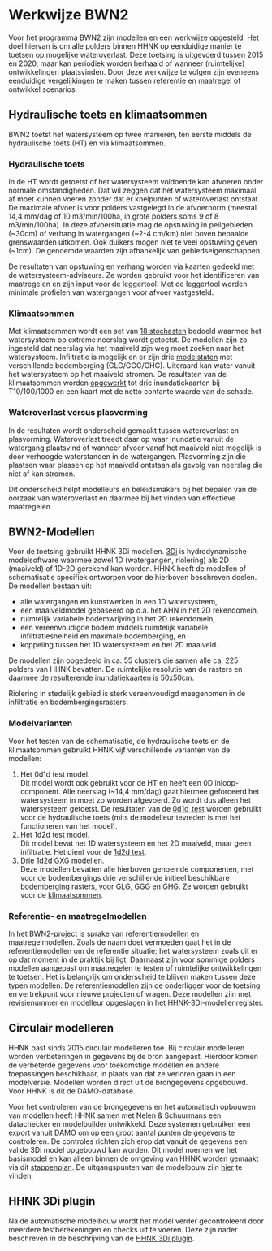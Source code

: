 # **Werkwijze BWN2**
Voor het programma BWN2 zijn modellen en een werkwijze opgesteld. Het doel hiervan is om alle polders binnen HHNK op eenduidige manier te toetsen op mogelijke wateroverlast. Deze toetsing is uitgevoerd tussen 2015 en 2020, maar kan periodiek worden herhaald of wanneer (ruimtelijke) ontwikkelingen plaatsvinden. Door deze werkwijze te volgen zijn eveneens eenduidige vergelijkingen te maken tussen referentie en maatregel of ontwikkel scenarios. 

## **Hydraulische toets en klimaatsommen**
BWN2 toetst het watersysteem op twee manieren, ten eerste middels de hydraulische toets (HT) en via klimaatsommen.

### Hydraulische toets
In de HT wordt getoetst of het watersysteem voldoende kan afvoeren onder normale omstandigheden. Dat wil zeggen dat het watersysteem maximaal af moet kunnen voeren zonder dat er knelpunten of wateroverlast ontstaat. De maximale afvoer is voor polders vastgelegd in de afvoernorm (meestal 14,4 mm/dag of 10 m3/min/100ha, in grote polders soms 9 of 8 m3/min/100ha). In deze afvoersituatie mag de opstuwing in peilgebieden (~30cm) of verhang in watergangen (~2-4 cm/km) niet boven bepaalde grenswaarden uitkomen. Ook duikers mogen niet te veel opstuwing geven (~1cm). De genoemde waarden zijn afhankelijk van gebiedseigenschappen. 

De resultaten van opstuwing en verhang worden via kaarten gedeeld met de watersysteem-adviseurs. Ze worden gebruikt voor het identificeren van maatregelen en zijn  input voor de leggertool. Met de leggertool worden minimale profielen van watergangen voor afvoer vastgesteld.

### Klimaatsommen
Met klimaatsommen wordt een set van [18 stochasten](..\3_achtergronden_en_uitgangspunten\g_achtergrond_klimaatsommen\1_achtergrond_klimaatsommen.md) bedoeld waarmee het watersysteem op extreme neerslag wordt getoetst. De modellen zijn zo ingesteld dat neerslag via het maaiveld zijn weg moet zoeken naar het watersysteem. Infiltratie is mogelijk en er zijn drie [modelstaten](..\4_gebruik_plugin\d_modelstaat_aanpassen.md) met verschillende bodemberging (GLG/GGG/GHG). Uiteraard kan water vanuit het watersysteem op het maaiveld stromen. De resultaten van de klimaatsommen worden [opgewerkt](..\4_gebruik_plugin\j_werkwijze_klimaatsommen.md) tot drie inundatiekaarten bij T10/100/1000 en een kaart met de netto contante waarde van de schade.

### Wateroverlast versus plasvorming
In de resultaten wordt onderscheid gemaakt tussen wateroverlast en plasvorming. Wateroverlast treedt daar op waar inundatie vanuit de watergang plaatsvind of wanneer afvoer vanaf het maaiveld niet mogelijk is door verhoogde waterstanden in de watergangen. Plasvorming zijn die plaatsen waar plassen op het maaiveld ontstaan als gevolg van neerslag die niet af kan stromen.

Dit onderscheid helpt modelleurs en beleidsmakers bij het bepalen van de oorzaak van wateroverlast en daarmee bij het vinden van effectieve maatregelen.

## **BWN2-Modellen**
Voor de toetsing gebruikt HHNK 3Di modellen. [3Di](https://3diwatermanagement.com/) is hydrodynamische modelsoftware waarmee zowel 1D (watergangen, riolering) als 2D (maaiveld) of 1D-2D gerekend kan worden. HHNK heeft de modellen of schematisatie specifiek ontworpen voor de hierboven beschreven doelen. De modellen bestaan uit:
* alle watergangen en kunstwerken in een 1D watersysteem,
* een maaiveldmodel gebaseerd op o.a. het AHN in het 2D rekendomein,
* ruimtelijk variabele bodemwrijving in het 2D rekendomein, 
* een vereenvoudigde bodem middels ruimtelijk variabele infiltratiesnelheid en maximale bodemberging, en
* koppeling tussen het 1D watersysteem en het 2D maaiveld.

De modellen zijn opgedeeld in ca. 55 clusters die samen alle ca. 225 polders van HHNK bevatten. De ruimtelijke resolutie van de rasters en daarmee de resulterende inundatiekaarten is 50x50cm.  

Riolering in stedelijk gebied is sterk vereenvoudigd meegenomen in de infiltratie en bodembergingsrasters.

### Modelvarianten
Voor het testen van de schematisatie, de hydraulische toets en de klimaatsommen gebruikt HHNK vijf verschillende varianten van de modellen:
1. Het 0d1d test model. <br>
    Dit model wordt ook gebruikt voor de HT en heeft een 0D inloop-component. Alle neerslag (~14,4 mm/dag) gaat hiermee geforceerd het watersysteem in moet zo worden afgevoerd. Zo wordt dus alleen het watersysteem getoetst. De resultaten van de [0d1d_test](../4_gebruik_plugin/g_0d1d_test.md) worden gebruikt voor de hydraulische toets (mits de modelleur tevreden is met het functioneren van het model). 
2. Het 1d2d test model.<br>
    Dit model bevat het 1D watersysteem en het 2D maaiveld, maar geen infiltratie. Het dient  voor de [1d2d test](../4_gebruik_plugin/i_1d2d_test.md).
3. Drie 1d2d GXG modellen.<br>
    Deze modellen bevatten alle hierboven genoemde componenten, met voor de bodembergings drie verschillende initieel beschikbare [bodemberging](../3_achtergronden_en_uitgangspunten/e_onderliggende_rasterdata/1_onderliggende_rasterdata#rasterkaart-bodemberging) rasters, voor GLG, GGG en GHG. Ze worden gebruikt voor de [klimaatsommen](#klimaatsommen).

### Referentie- en maatregelmodellen
In het BWN2-project is sprake van referentiemodellen en maatregelmodellen. Zoals de naam doet vermoeden gaat het in de referentiemodellen om de referentie situatie; het watersysteem zoals dit er op dat moment in de praktijk bij ligt. Daarnaast zijn voor sommige polders modellen aangepast om maatregelen te testen of ruimtelijke ontwikkelingen te toetsen. Het is belangrijk om onderscheid te blijven maken tussen deze typen modellen. De referentiemodellen zijn de onderligger voor de toetsing en vertrekpunt voor nieuwe projecten of vragen. Deze modellen zijn met revisienummer en modelleur opgeslagen in het HHNK-3Di-modellenregister.

## Circulair modelleren
HHNK past sinds 2015 circulair modelleren toe. Bij circulair modelleren worden verbeteringen in gegevens bij de bron aangepast. Hierdoor komen de verbeterde gegevens voor toekomstige modellen en andere toepassingen beschikbaar, in plaats van dat ze verloren gaan in een modelversie. Modellen worden direct uit de brongegevens opgebouwd. Voor HHNK is dit de DAMO-database. 

Voor het controleren van de brongegevens en het automatisch opbouwen van modellen heeft HHNK samen met Nelen & Schuurmans een datachecker en modelbuilder ontwikkeld. Deze systemen gebruiken een export vanuit DAMO om op een groot aantal punten de gegevens te controleren. De controles richten zich erop dat vanuit de gegevens een valide 3Di model opgebouwd kan worden. Dit model noemen we het basismodel en kan alleen binnen de omgeving van HHNK worden gemaakt via dit [stappenplan](hhnk_nieuw_model.md). De uitgangspunten van de modelbouw zijn [hier](../3_achtergronden_en_uitgangspunten/achtergronden_en_uitgangspunten.md) te vinden.

## HHNK 3Di plugin
Na de automatische modelbouw wordt het model verder gecontroleerd door meerdere testberekeningen en checks uit te voeren. Deze zijn nader beschreven in de beschrijving van de [HHNK 3Di plugin](../4_gebruik_plugin/_introductie_plugin.md).
